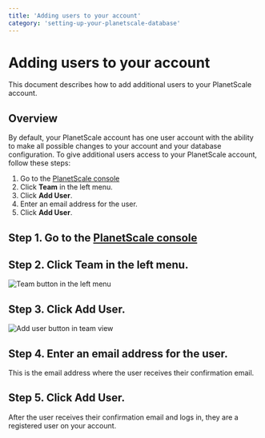 ```yaml
---
title: 'Adding users to your account'
category: 'setting-up-your-planetscale-database'
---
```


# Adding users to your account

This document describes how to add additional users to your PlanetScale account.

## Overview

By default, your PlanetScale account has one user account with the ability to make all possible changes to your account and your database configuration. To give additional users access to your PlanetScale account, follow these steps:

1. Go to the [PlanetScale console](https://console.planetscale.com)
1. Click **Team** in the left menu.
1. Click **Add User**.
1. Enter an email address for the user.
1. Click **Add User**.

## Step 1. Go to the [PlanetScale console](https://console.planetscale.com)

## Step 2. Click **Team** in the left menu.

![Team button in the left menu](/img/docs/team-button.png)

## Step 3. Click **Add User**.

![Add user button in team view](/img/docs/add-user-button.png)

## Step 4. Enter an email address for the user.

This is the email address where the user receives their confirmation email.

## Step 5. Click **Add User**.

After the user receives their confirmation email and logs in, they are a registered user on your account.
